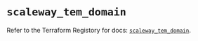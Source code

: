 # `scaleway_tem_domain`

Refer to the Terraform Registory for docs: [`scaleway_tem_domain`](https://registry.terraform.io/providers/scaleway/scaleway/2.39.0/docs/resources/tem_domain).
